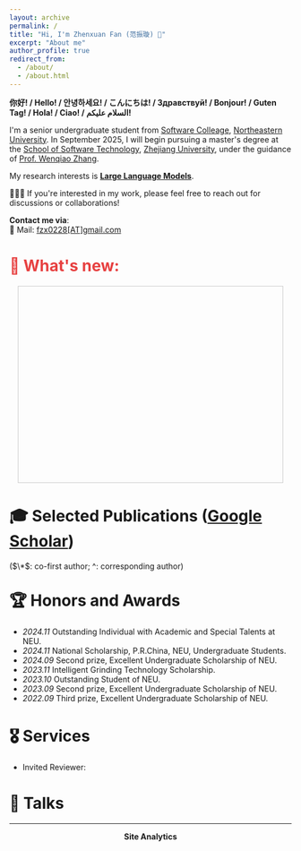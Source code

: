 ```yaml
---
layout: archive
permalink: /
title: "Hi, I'm Zhenxuan Fan (范振璇) 🍻"
excerpt: "About me"
author_profile: true
redirect_from: 
  - /about/
  - /about.html
---
```


**你好! / Hello! / 안녕하세요! / こんにちは! / Здравствуй! / Bonjour! / Guten Tag! / Hola! / Ciao! / السلام عليكم!**

I'm a senior undergraduate student from [Software Colleage](https://sc.neu.edu.cn/), [Northeastern University](https://www.neu.edu.cn/). In September 2025, I will begin pursuing a master's degree at the [School of Software Technology](http://www.cst.zju.edu.cn/), [Zhejiang University](https://www.zju.edu.cn/), under the guidance of [Prof. Wenqiao Zhang](https://person.zju.edu.cn/wenqiao).

My research interests is **<u>Large Language Models</u>**.

👋👋👋 If you're interested in my work, please feel free to reach out for discussions or collaborations!

**Contact me via**:  
📧 Mail: [fzx0228[AT]gmail.com](fzx0228@gmail.com)

<h1 style="color: rgb(231, 65, 65);">🌈 What's new:</h1>

<div style="height: 350px; overflow: auto; border: 1px solid #ccc; margin: 15px;">

<ul>
 
</ul>
</div>



# 🎓 Selected Publications ([Google Scholar](https://scholar.google.com/citations?user=7DnpUlIAAAAJ))
($\*$: co-first author;  ^: corresponding author)
<table style="width:100%;border:None;border-spacing:0px;border-collapse:separate;margin-right:0;margin-left:0;margin-top:-1.5em;font-size:0.95em;">


</table>



# 🏆 Honors and Awards
- *2024.11*      Outstanding Individual with Academic and Special Talents at NEU.
- *2024.11*   National Scholarship, P.R.China, NEU, Undergraduate Students.
- *2024.09*   Second prize, Excellent Undergraduate Scholarship of NEU.
- *2023.11*   Intelligent Grinding Technology Scholarship.
- *2023.10*   Outstanding Student of NEU.
- *2023.09*   Second prize, Excellent Undergraduate Scholarship of NEU.
- *2022.09*   Third prize, Excellent Undergraduate Scholarship of NEU.
<!-- - *2016.10* Second prize, National (Senior) High School Mathematical Competition of China. -->
   

# 🎖 Services
- Invited Reviewer:
  

# 💬 Talks


--------

<center><b>Site Analytics</b></center>
<script type="text/javascript" id="clstr_globe" src="//clustrmaps.com/globe.js?d=1ifSjcUBTKxdHhsnORHA4J3SrQlmJ4pK-akt9ezcXB8"></script>
